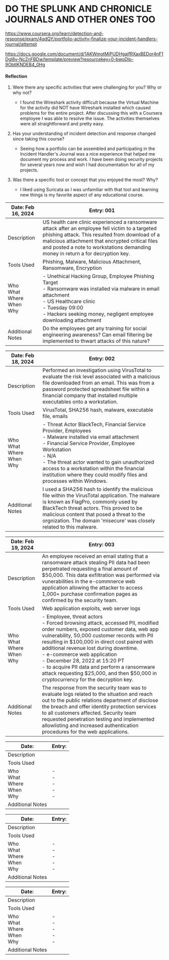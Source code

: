 
# DO THE SPLUNK AND CHRONICLE JOURNALS AND OTHER ONES TOO

https://www.coursera.org/learn/detection-and-response/exam/4qdQY/portfolio-activity-finalize-your-incident-handlers-journal/attempt

https://docs.google.com/document/d/1AKWmotMiPUDHgajfRXaxBEDor4nF1Dgl8v-NcZnFBDw/template/preview?resourcekey=0-bwoDlp-9ObtIKNDEB4_0Hg

#### Reflection

1. Were there any specific activities that were challenging for you? Why or why not?
	- I found the Wireshark activity difficult because the Virtual Machine for the activity did NOT have Wireshark installed which caused problems for the entire project. After discussing this with a Coursera employee I was able to resolve the issue. The activities themselves were all straightforward and pretty easy.
    
2. Has your understanding of incident detection and response changed since taking this course?
    - Seeing how a portfolio can be assembled and participating in the Incident Handler's Journal was a nice experience that helped me document my process and work. I have been doing security projects for several years now and wish I had documentation for all of my projects.
3. Was there a specific tool or concept that you enjoyed the most? Why?
	- I liked using Suricata as I was unfamiliar with that tool and learning new things is my favorite aspect of any educational course.

| Date: Feb 16, 2024 | Entry: 001 |
| ---- | ---- |
| Description | US health care clinic experienced a ransomware attack after an employee fell victim to a targeted phishing attack. This resulted from download of a malicious attachment that encrypted critical files and posted a note to workstations demanding money in return a for decryption key. |
| Tools Used | Phishing, Malware, Malicious Attachment, Ransomware, Encryption |
| Who<br>What<br>Where<br>When<br>Why | - Unethical Hacking Group, Employee Phishing Target<br>- Ransomware was installed via malware in email attachment<br>- US Healthcare clinic<br>- Tuesday 09:00<br>- Hackers seeking money, negligent employee downloading attachment |
| Additional Notes | Do the employees get any training for social engineering awareness? Can email filtering be implemented to thwart attacks of this nature? |
 
| Date: Feb 18, 2024  | Entry: 002  |
| ---- | ---- |
| Description | Performed an investigation using VirusTotal to evaluate the risk level associated with a malicious file downloaded from an email. This was from a password protected spreadsheet file within a financial company that installed multiple executables onto a workstation. |
| Tools Used | VirusTotal, SHA256 hash, malware, executable file, emails |
| Who<br>What<br>Where<br>When<br>Why | - Threat Actor BlackTech, Financial Service Provider, Employees<br>- Malware installed via email attachment<br>- Financial Service Provider, Employee Workstation<br>- N/A<br>- The threat actor wanted to gain unauthorized access to a workstation within the financial institution where they could modify files and processes within Windows.  |
| Additional Notes | I used a SHA256 hash to identify the malicious file within the VirusTotal application. The malware is known as FlagPro, commonly used by BlackTech threat actors. This proved to be malicious content that posed a threat to the orgnization. The domain 'misecure' was closely related to this malware. |
  
| Date: Feb 19, 2024  | Entry: 003  |
| ---- | ---- |
| Description | An employee received an email stating that a ransomware attack stealing PII data had been perpetrated requesting a final amount of $50,000. This data exfiltration was performed via vunerabilities in the e-commnerce web application allowing the attacker to access 1,000+ purchase confirmation pages as confirmed by the security team. |
| Tools Used | Web application exploits, web server logs |
| Who<br>What<br>Where<br>When<br>Why | - Employee, threat actors<br>- Forced browsing attack, accessed PII, modified order numbers, exposed customer data, web app vulnerability, 50,000 customer records with PII resulting in $100,000 in direct cost paired with additional revenue lost during downtime.<br>- e-commerce web application<br>- December 28, 2022 at 15:20 PT<br>- to acquire PII data and perform a ransomware attack requesting $25,000, and then $50,000 in cryptocurrency for the decryption key.  |
| Additional Notes | The response from the security team was to evaluate logs related to the situation and reach out to the public relations department of disclose the breach and offer identity protection services to all customers affected. Security team requested penetration testing and implemented allowlisting and increased authentication procedures for the web applications. |
  
| Date:  | Entry:  |
| ---- | ---- |
| Description |  |
| Tools Used |  |
| Who<br>What<br>Where<br>When<br>Why | - <br>- <br>- <br>- <br>-  |
| Additional Notes |  |
  
| Date:  | Entry:  |
| ---- | ---- |
| Description |  |
| Tools Used |  |
| Who<br>What<br>Where<br>When<br>Why | - <br>- <br>- <br>- <br>-  |
| Additional Notes |  |
  
| Date:  | Entry:  |
| ---- | ---- |
| Description |  |
| Tools Used |  |
| Who<br>What<br>Where<br>When<br>Why | - <br>- <br>- <br>- <br>-  |
| Additional Notes |  |
 